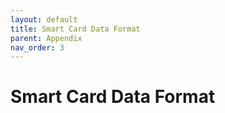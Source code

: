 ```yaml
---
layout: default
title: Smart Card Data Format
parent: Appendix
nav_order: 3
---
```

# Smart Card Data Format
